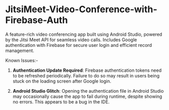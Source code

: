 # JitsiMeet-Video-Conference-with-Firebase-Auth
A feature-rich video conferencing app built using Android Studio, powered by the Jitsi Meet API for seamless video calls. Includes Google authentication with Firebase for secure user login and efficient record management.


 Known Issues:-
1. **Authentication Update Required**: Firebase authentication tokens need to be refreshed periodically. Failure to do so may result in users being stuck on the loading screen after Google login.

2. **Android Studio Glitch**: Opening the authentication file in Android Studio may occasionally cause the app to fail during runtime, despite showing no errors. This appears to be a bug in the IDE.



